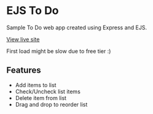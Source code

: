 # EJS To Do

Sample To Do web app created using Express and EJS.

[View live site](https://EJS-To-Do.srikantn.repl.co)


First load might be slow due to free tier :)

## Features
- Add items to list
- Check/Uncheck list items
- Delete item from list
- Drag and drop to reorder list

